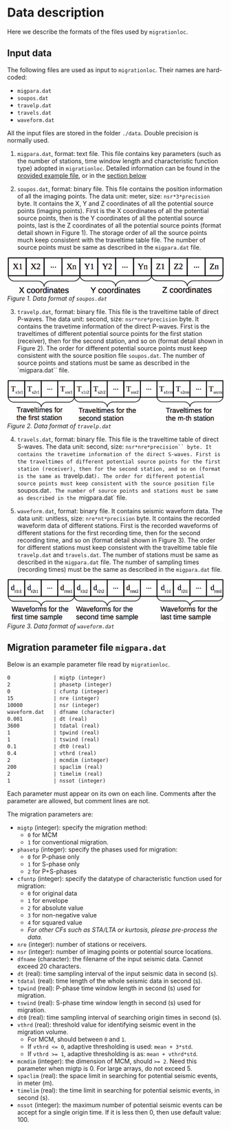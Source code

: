 # Data description

Here we describe the formats of the files used by `migrationloc`.

## Input data

The following files are used as input to `migrationloc`.  Their names are hard-coded:

* `migpara.dat`
* `soupos.dat`
* `travelp.dat`
* `travels.dat`
* `waveform.dat`

All the input files are stored in the folder `./data`. Double precision is normally used.

1. `migpara.dat`, format: text file. This file contains key parameters (such as the number of stations, time window length and characteristic function type) adopted in `migrationloc`. Detailed information can be found in the [provided example file](../migpara.dat), or in the [section below](#migration-parameter-file-migpara.dat)

2. `soupos.dat`, format: binary file. This file contains the position information of all the imaging points. The data unit: meter, size: `nsr*3*precision` byte.
   It contains the X, Y and Z coordinates of all the potential source points (imaging points). First is the X coordinates of all the potential source points, then is the Y coordinates of all the potential source points, last is the Z coordinates of all the potential source points (format detail shown in  Figure 1). The storage order of all the source points much keep consistent with the traveltime table file. The number of source points must be same as described in the `migpara.dat` file.

![Data format of `soupos.dat`](images/1.png)  
*Figure 1. Data format of `soupos.dat`*

3. `travelp.dat`, format: binary file. This file is the traveltime table of direct P-waves. The data unit: second, size: `nsr*nre*precision` byte.
   It contains the travetime information of the direct P-waves. First is the traveltimes of different potential source points for the first station (receiver), then for the second station, and so on (format detail shown in Figure 2). The order for different potential source points must keep consistent with the source position file `soupos.dat`. The number of source points and stations must be same as described in the `migpara.dat`` file.

![Data format of `travelp.dat`](images/2.png)  
*Figure 2. Data format of `travelp.dat`*

4. `travels.dat`, format: binary file. This file is the traveltime table of direct S-waves. The data unit: second, size: `nsr*nre*precision`` byte.
   It contains the travetime information of the direct S-waves. First is the traveltimes of different potential source points for the first station (receiver), then for the second station, and so on (format is the same as `travelp.dat`). The order for different potential source points must keep consistent with the source position file `soupos.dat`. The number of source points and stations must be same as described in the `migpara.dat` file.

5. `waveform.dat`, format: binary file. It contains seismic waveform data. The data unit:  unitless, size: `nre*nt*precision` byte.
   It contains the recorded waveform data of different stations. First is the recorded waveforms of different stations for the first recording time, then for the second recording time, and so on (format detail shown in Figure 3). The order for different stations must keep consistent with the traveltime table file `travelp.dat` and `travels.dat`. The number of stations must be same as described in the `migpara.dat` file. The number of sampling times (recording times) must be the same as described in the `migpara.dat` file.

![Data format of `waveformat.dat`](images/3.png)  
*Figure 3. Data format of `waveform.dat`*


## Migration parameter file `migpara.dat`

Below is an example parameter file read by `migrationloc`.

```
0              | migtp (integer)
2              | phasetp (integer)
0              | cfuntp (integer)
15             | nre (integer)
10000          | nsr (integer)
waveform.dat   | dfname (character)
0.001          | dt (real)
3600           | tdatal (real)
1              | tpwind (real)
1              | tswind (real)
0.1            | dt0 (real)
0.4            | vthrd (real)
2              | mcmdim (integer)
200            | spaclim (real)
2              | timelim (real)
1              | nssot (integer)
```

Each parameter must appear on its own on each line.  Comments after the parameter are allowed,
but comment lines are not.

The migration parameters are:

* `migtp` (integer): specify the migration method:
    - `0` for MCM
    - `1` for conventional migration.
* `phasetp` (integer): specify the phases used for migration:
    - `0` for P-phase only
    - `1` for S-phase only
    - `2` for P+S-phases
* `cfuntp` (integer): specify the datatype of characteristic function used for migration:
    - `0` for original data
    - `1` for envelope
    - `2` for absolute value
    - `3` for non-negative value
    - `4` for squared value
    - *For other CFs such as STA/LTA or kurtosis, please pre-process the data.*
* `nre` (integer): number of stations or receivers.
* `nsr` (integer): number of imaging points or potential source locations.
* `dfname` (character): the filename of the input seismic data.  Cannot exceed 20 characters.
* `dt` (real): time sampling interval of the input seismic data in second (s).
* `tdatal` (real): time length of the whole seismic data in second (s).
* `tpwind` (real): P-phase time window length in second (s) used for migration.
* `tswind` (real): S-phase time window length in second (s) used for migration.
* `dt0` (real): time sampling interval of searching origin times in second (s).
* `vthrd` (real): threshold value for identifying seismic event in the migration volume.
    - For MCM, should between `0` and `1`.
    - If `vthrd <= 0`, adaptive thresholding is used: `mean + 3*std`.
    - If `vthrd >= 1`, adaptive thresholding is as: `mean + vthrd*std`.
* `mcmdim` (integer): the dimension of MCM, should `>= 2`. Need this parameter when migtp is 0. For large arrays, do not exceed 5.
* `spaclim` (real): the space limit in searching for potential seismic events, in meter (m).
* `timelim` (real): the time limit in searching for potential seismic events, in second (s).
* `nssot` (integer): the maximum number of potential seismic events can be accept for a single origin time. If it is less then 0, then use default value: 100.
